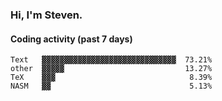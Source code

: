 ### Hi, I'm Steven.

#### Coding activity (past 7 days)
```
Text   ▓▓▓▓▓▓▓▓▓▓▓▓▓▓▓▓▓▓▓▓▓▓▓▓▓▓▓▓▓▓  73.21%
other  ▓▓▓▓▓                           13.27%
TeX    ▓▓▓                              8.39%
NASM   ▓▓                               5.13%
```
